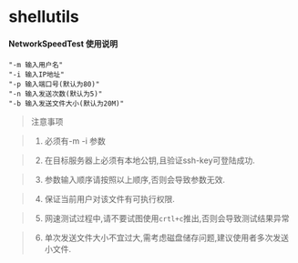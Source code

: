 # shellutils


#### NetworkSpeedTest 使用说明

```
"-m 输入用户名"	
"-i 输入IP地址" 
"-p 输入端口号(默认为80)" 
"-n 输入发送次数(默认为5)" 
"-b 输入发送文件大小(默认为20M)"
```
> 注意事项

>1. 必须有-m -i 参数

>2. 在目标服务器上必须有本地公钥,且验证ssh-key可登陆成功.

>3. 参数输入顺序请按照以上顺序,否则会导致参数无效.

>4. 保证当前用户对该文件有可执行权限.

>5. 网速测试过程中,请不要试图使用`crtl+c`推出,否则会导致测试结果异常

>6. 单次发送文件大小不宜过大,需考虑磁盘储存问题,建议使用者多次发送小文件.